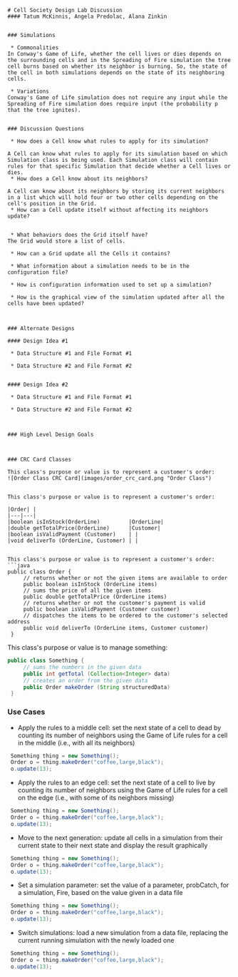 ```
# Cell Society Design Lab Discussion
#### Tatum McKinnis, Angela Predolac, Alana Zinkin


### Simulations

 * Commonalities
In Conway's Game of Life, whether the cell lives or dies depends on the surrounding cells and in the Spreading of Fire simulation the tree cell burns based on whether its neighbor is burning. So, the state of the cell in both simulations depends on the state of its neighboring cells. 
 
 * Variations
Conway's Game of Life simulation does not require any input while the Spreading of Fire simulation does require input (the probability p that the tree ignites). 


### Discussion Questions

 * How does a Cell know what rules to apply for its simulation?

A Cell can know what rules to apply for its simulation based on which Simulation class is being used. Each Simulation class will contain rules for that specific Simulation that decide whether a Cell lives or dies. 
 * How does a Cell know about its neighbors?

A Cell can know about its neighbors by storing its current neighbors in a list which will hold four or two other cells depending on the cell's position in the Grid. 
 * How can a Cell update itself without affecting its neighbors update?


 * What behaviors does the Grid itself have?
The Grid would store a list of cells. 

 * How can a Grid update all the Cells it contains?

 * What information about a simulation needs to be in the configuration file?

 * How is configuration information used to set up a simulation?

 * How is the graphical view of the simulation updated after all the cells have been updated?



### Alternate Designs

#### Design Idea #1

 * Data Structure #1 and File Format #1

 * Data Structure #2 and File Format #2


#### Design Idea #2

 * Data Structure #1 and File Format #1

 * Data Structure #2 and File Format #2
 
 

### High Level Design Goals



### CRC Card Classes

This class's purpose or value is to represent a customer's order:
![Order Class CRC Card](images/order_crc_card.png "Order Class")


This class's purpose or value is to represent a customer's order:

|Order| |
|---|---|
|boolean isInStock(OrderLine)         |OrderLine|
|double getTotalPrice(OrderLine)      |Customer|
|boolean isValidPayment (Customer)    | |
|void deliverTo (OrderLine, Customer) | |


This class's purpose or value is to represent a customer's order:
```java
public class Order {
     // returns whether or not the given items are available to order
     public boolean isInStock (OrderLine items)
     // sums the price of all the given items
     public double getTotalPrice (OrderLine items)
     // returns whether or not the customer's payment is valid
     public boolean isValidPayment (Customer customer)
     // dispatches the items to be ordered to the customer's selected address
     public void deliverTo (OrderLine items, Customer customer)
 }
```

This class's purpose or value is to manage something:

```java
public class Something {
     // sums the numbers in the given data
     public int getTotal (Collection<Integer> data)
	 // creates an order from the given data
     public Order makeOrder (String structuredData)
 }
```

### Use Cases

* Apply the rules to a middle cell: set the next state of a cell to dead by counting its number of neighbors using the Game of Life rules for a cell in the middle (i.e., with all its neighbors)

```java
 Something thing = new Something();
 Order o = thing.makeOrder("coffee,large,black");
 o.update(13);
```

* Apply the rules to an edge cell: set the next state of a cell to live by counting its number of neighbors using the Game of Life rules for a cell on the edge (i.e., with some of its neighbors missing)

```java
 Something thing = new Something();
 Order o = thing.makeOrder("coffee,large,black");
 o.update(13);
```

* Move to the next generation: update all cells in a simulation from their current state to their next state and display the result graphically

```java
 Something thing = new Something();
 Order o = thing.makeOrder("coffee,large,black");
 o.update(13);
```

* Set a simulation parameter: set the value of a parameter, probCatch, for a simulation, Fire, based on the value given in a data file

```java
 Something thing = new Something();
 Order o = thing.makeOrder("coffee,large,black");
 o.update(13);
```

* Switch simulations: load a new simulation from a data file, replacing the current running simulation with the newly loaded one

```java
 Something thing = new Something();
 Order o = thing.makeOrder("coffee,large,black");
 o.update(13);
```

```

```
